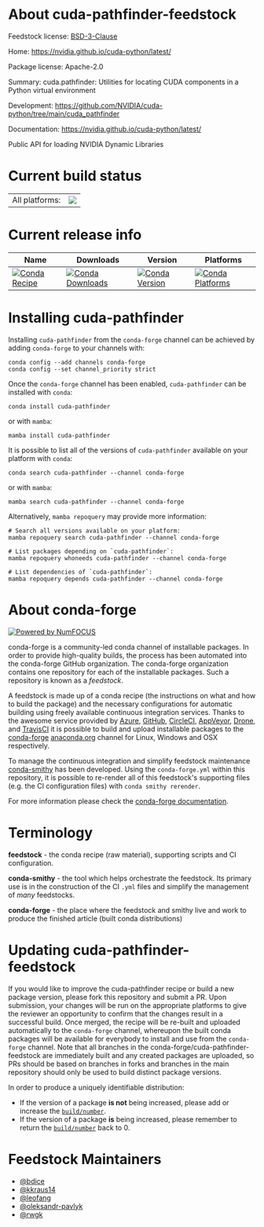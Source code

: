 About cuda-pathfinder-feedstock
===============================

Feedstock license: [BSD-3-Clause](https://github.com/conda-forge/cuda-pathfinder-feedstock/blob/main/LICENSE.txt)

Home: https://nvidia.github.io/cuda-python/latest/

Package license: Apache-2.0

Summary: cuda.pathfinder: Utilities for locating CUDA components in a Python virtual environment

Development: https://github.com/NVIDIA/cuda-python/tree/main/cuda_pathfinder

Documentation: https://nvidia.github.io/cuda-python/latest/

Public API for loading NVIDIA Dynamic Libraries

Current build status
====================


<table><tr><td>All platforms:</td>
    <td>
      <a href="https://dev.azure.com/conda-forge/feedstock-builds/_build/latest?definitionId=26238&branchName=main">
        <img src="https://dev.azure.com/conda-forge/feedstock-builds/_apis/build/status/cuda-pathfinder-feedstock?branchName=main">
      </a>
    </td>
  </tr>
</table>

Current release info
====================

| Name | Downloads | Version | Platforms |
| --- | --- | --- | --- |
| [![Conda Recipe](https://img.shields.io/badge/recipe-cuda--pathfinder-green.svg)](https://anaconda.org/conda-forge/cuda-pathfinder) | [![Conda Downloads](https://img.shields.io/conda/dn/conda-forge/cuda-pathfinder.svg)](https://anaconda.org/conda-forge/cuda-pathfinder) | [![Conda Version](https://img.shields.io/conda/vn/conda-forge/cuda-pathfinder.svg)](https://anaconda.org/conda-forge/cuda-pathfinder) | [![Conda Platforms](https://img.shields.io/conda/pn/conda-forge/cuda-pathfinder.svg)](https://anaconda.org/conda-forge/cuda-pathfinder) |

Installing cuda-pathfinder
==========================

Installing `cuda-pathfinder` from the `conda-forge` channel can be achieved by adding `conda-forge` to your channels with:

```
conda config --add channels conda-forge
conda config --set channel_priority strict
```

Once the `conda-forge` channel has been enabled, `cuda-pathfinder` can be installed with `conda`:

```
conda install cuda-pathfinder
```

or with `mamba`:

```
mamba install cuda-pathfinder
```

It is possible to list all of the versions of `cuda-pathfinder` available on your platform with `conda`:

```
conda search cuda-pathfinder --channel conda-forge
```

or with `mamba`:

```
mamba search cuda-pathfinder --channel conda-forge
```

Alternatively, `mamba repoquery` may provide more information:

```
# Search all versions available on your platform:
mamba repoquery search cuda-pathfinder --channel conda-forge

# List packages depending on `cuda-pathfinder`:
mamba repoquery whoneeds cuda-pathfinder --channel conda-forge

# List dependencies of `cuda-pathfinder`:
mamba repoquery depends cuda-pathfinder --channel conda-forge
```


About conda-forge
=================

[![Powered by
NumFOCUS](https://img.shields.io/badge/powered%20by-NumFOCUS-orange.svg?style=flat&colorA=E1523D&colorB=007D8A)](https://numfocus.org)

conda-forge is a community-led conda channel of installable packages.
In order to provide high-quality builds, the process has been automated into the
conda-forge GitHub organization. The conda-forge organization contains one repository
for each of the installable packages. Such a repository is known as a *feedstock*.

A feedstock is made up of a conda recipe (the instructions on what and how to build
the package) and the necessary configurations for automatic building using freely
available continuous integration services. Thanks to the awesome service provided by
[Azure](https://azure.microsoft.com/en-us/services/devops/), [GitHub](https://github.com/),
[CircleCI](https://circleci.com/), [AppVeyor](https://www.appveyor.com/),
[Drone](https://cloud.drone.io/welcome), and [TravisCI](https://travis-ci.com/)
it is possible to build and upload installable packages to the
[conda-forge](https://anaconda.org/conda-forge) [anaconda.org](https://anaconda.org/)
channel for Linux, Windows and OSX respectively.

To manage the continuous integration and simplify feedstock maintenance
[conda-smithy](https://github.com/conda-forge/conda-smithy) has been developed.
Using the ``conda-forge.yml`` within this repository, it is possible to re-render all of
this feedstock's supporting files (e.g. the CI configuration files) with ``conda smithy rerender``.

For more information please check the [conda-forge documentation](https://conda-forge.org/docs/).

Terminology
===========

**feedstock** - the conda recipe (raw material), supporting scripts and CI configuration.

**conda-smithy** - the tool which helps orchestrate the feedstock.
                   Its primary use is in the construction of the CI ``.yml`` files
                   and simplify the management of *many* feedstocks.

**conda-forge** - the place where the feedstock and smithy live and work to
                  produce the finished article (built conda distributions)


Updating cuda-pathfinder-feedstock
==================================

If you would like to improve the cuda-pathfinder recipe or build a new
package version, please fork this repository and submit a PR. Upon submission,
your changes will be run on the appropriate platforms to give the reviewer an
opportunity to confirm that the changes result in a successful build. Once
merged, the recipe will be re-built and uploaded automatically to the
`conda-forge` channel, whereupon the built conda packages will be available for
everybody to install and use from the `conda-forge` channel.
Note that all branches in the conda-forge/cuda-pathfinder-feedstock are
immediately built and any created packages are uploaded, so PRs should be based
on branches in forks and branches in the main repository should only be used to
build distinct package versions.

In order to produce a uniquely identifiable distribution:
 * If the version of a package **is not** being increased, please add or increase
   the [``build/number``](https://docs.conda.io/projects/conda-build/en/latest/resources/define-metadata.html#build-number-and-string).
 * If the version of a package **is** being increased, please remember to return
   the [``build/number``](https://docs.conda.io/projects/conda-build/en/latest/resources/define-metadata.html#build-number-and-string)
   back to 0.

Feedstock Maintainers
=====================

* [@bdice](https://github.com/bdice/)
* [@kkraus14](https://github.com/kkraus14/)
* [@leofang](https://github.com/leofang/)
* [@oleksandr-pavlyk](https://github.com/oleksandr-pavlyk/)
* [@rwgk](https://github.com/rwgk/)


<!-- dummy commit to enable rerendering -->

